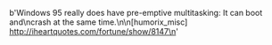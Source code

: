 b'Windows 95 really does have pre-emptive multitasking: It can boot and\ncrash at the same time.\n\n[humorix_misc] http://iheartquotes.com/fortune/show/8147\n'